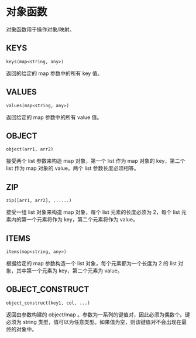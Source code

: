 # 对象函数

对象函数用于操作对象/映射。

## KEYS

```
keys(map<string, any>)
```

返回的给定的 map 参数中的所有 key 值。

## VALUES

```
values(map<string, any>)
```

返回给定的 map 参数中的所有 value 值。

## OBJECT

```
object(arr1, arr2)
```

接受两个 list 参数来构造 map 对象，第一个 list 作为 map 对象的 key，第二个 list 作为 map 对象的 value。两个 list 参数长度必须相等。

## ZIP

```
zip([arr1, arr2], ......)
```

接受一组 list 对象来构造 map 对象，每个 list 元素的长度必须为 2，每个 list 元素内的第一个元素将作为 key，第二个元素将作为
value。

## ITEMS

```
items(map<string, any>)
```

根据给定的 map 参数构造一个 list 对象，每个元素都为一个长度为 2 的 list 对象，其中第一个元素为 key，第二个元素为 value。

## OBJECT_CONSTRUCT

```
object_construct(key1, col, ...)
```

返回由参数构建的 object/map 。参数为一系列的键值对，因此必须为偶数个。键必须为 string 类型，值可以为任意类型。如果值为空，则该键值对不会出现在最终的对象中。